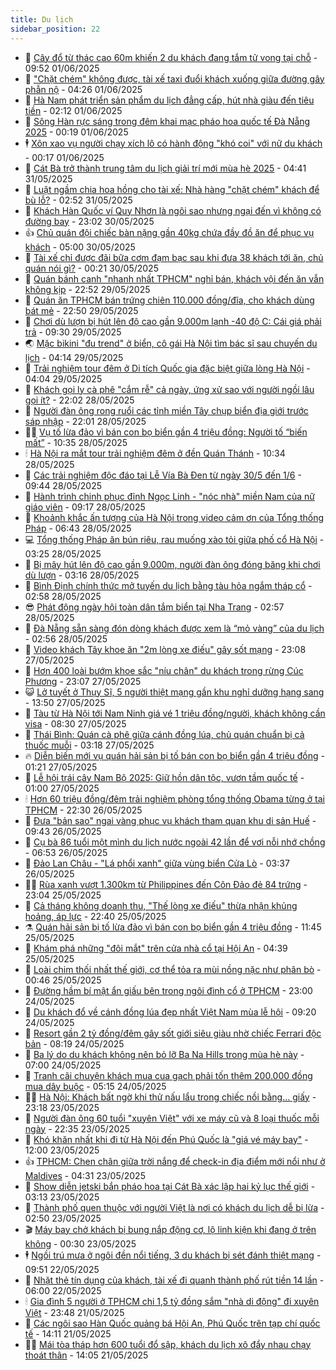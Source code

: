 ```yaml
---
title: Du lịch
sidebar_position: 22
---
```


<!-- dantri-du-lich:START -->
- 🥰 [Cây đổ từ thác cao 60m khiến 2 du khách đang tắm tử vong tại chỗ](https://dantri.com.vn/du-lich/cay-do-tu-thac-cao-60m-khien-2-du-khach-dang-tam-tu-vong-tai-cho-20250601125126618.htm) - 09:52 01/06/2025
- 🥰 [&quot;Chặt chém&quot; không được, tài xế taxi đuổi khách xuống giữa đường gây phẫn nộ](https://dantri.com.vn/du-lich/chat-chem-khong-duoc-tai-xe-taxi-duoi-khach-xuong-giua-duong-gay-phan-no-20250601103857149.htm) - 04:26 01/06/2025
- 🐻 [Hà Nam phát triển sản phẩm du lịch đẳng cấp, hút nhà giàu đến tiêu tiền](https://dantri.com.vn/du-lich/ha-nam-phat-trien-san-pham-du-lich-dang-cap-hut-nha-giau-den-tieu-tien-20250530175659972.htm) - 02:12 01/06/2025
- 🤩 [Sông Hàn rực sáng trong đêm khai mạc pháo hoa quốc tế Đà Nẵng 2025](https://dantri.com.vn/du-lich/song-han-ruc-sang-trong-dem-khai-mac-phao-hoa-quoc-te-da-nang-2025-20250531234333550.htm) - 00:19 01/06/2025
- 🕴 [Xôn xao vụ người chạy xích lô có hành động &quot;khó coi&quot; với nữ du khách](https://dantri.com.vn/du-lich/xon-xao-vu-nguoi-chay-xich-lo-co-hanh-dong-kho-coi-voi-nu-du-khach-20250531205208758.htm) - 00:17 01/06/2025
- 🤩 [Cát Bà trở thành trung tâm du lịch giải trí mới mùa hè 2025](https://dantri.com.vn/du-lich/cat-ba-tro-thanh-trung-tam-du-lich-giai-tri-moi-mua-he-2025-20250531113328159.htm) - 04:41 31/05/2025
- 🤠 [Luật ngầm chia hoa hồng cho tài xế: Nhà hàng &quot;chặt chém&quot; khách để bù lỗ?](https://dantri.com.vn/du-lich/luat-ngam-chia-hoa-hong-cho-tai-xe-nha-hang-chat-chem-khach-de-bu-lo-20250531091058968.htm) - 02:52 31/05/2025
- 💪 [Khách Hàn Quốc ví Quy Nhơn là ngôi sao nhưng ngại đến vì không có đường bay](https://dantri.com.vn/du-lich/khach-han-quoc-vi-quy-nhon-la-ngoi-sao-nhung-ngai-den-vi-khong-co-duong-bay-20250530230542228.htm) - 23:02 30/05/2025
- 👍 [Chủ quán đội chiếc bàn nặng gần 40kg chứa đầy đồ ăn để phục vụ khách](https://dantri.com.vn/du-lich/chu-quan-doi-chiec-ban-nang-gan-40kg-chua-day-do-an-de-phuc-vu-khach-20250529105341325.htm) - 05:00 30/05/2025
- 🚦 [Tài xế chỉ được đãi bữa cơm đạm bạc sau khi đưa 38 khách tới ăn, chủ quán nói gì?](https://dantri.com.vn/du-lich/tai-xe-chi-duoc-dai-bua-com-dam-bac-sau-khi-dua-38-khach-toi-an-chu-quan-noi-gi-20250529230335486.htm) - 00:21 30/05/2025
- 💪 [Quán bánh canh &quot;nhanh nhất TPHCM&quot; nghỉ bán, khách vội đến ăn vẫn không kịp](https://dantri.com.vn/du-lich/quan-banh-canh-nhanh-nhat-tphcm-nghi-ban-khach-voi-den-an-van-khong-kip-20250529162054443.htm) - 22:52 29/05/2025
- 💃 [Quán ăn TPHCM bán trứng chiên 110.000 đồng/đĩa, cho khách dùng bát mẻ](https://dantri.com.vn/du-lich/quan-an-tphcm-ban-trung-chien-110000-dongdia-cho-khach-dung-bat-me-20250529011803001.htm) - 22:50 29/05/2025
- 👺 [Chơi dù lượn bị hút lên độ cao gần 9.000m lạnh -40 độ C: Cái giá phải trả](https://dantri.com.vn/du-lich/choi-du-luon-bi-hut-len-do-cao-gan-9000m-lanh-40-do-c-cai-gia-phai-tra-20250529160207634.htm) - 09:30 29/05/2025
- 🌏 [Mặc bikini &quot;đu trend&quot; ở biển, cô gái Hà Nội tìm bác sĩ sau chuyến du lịch](https://dantri.com.vn/du-lich/mac-bikini-du-trend-o-bien-co-gai-ha-noi-tim-bac-si-sau-chuyen-du-lich-20250529110817765.htm) - 04:14 29/05/2025
- 🎡 [Trải nghiệm tour đêm ở Di tích Quốc gia đặc biệt giữa lòng Hà Nội](https://dantri.com.vn/du-lich/trai-nghiem-tour-dem-o-di-tich-quoc-gia-dac-biet-giua-long-ha-noi-20250529093108957.htm) - 04:04 29/05/2025
- 🧰 [Khách gọi ly cà phê &quot;cắm rễ&quot; cả ngày, ứng xử sao với người ngồi lâu gọi ít?](https://dantri.com.vn/du-lich/khach-goi-ly-ca-phe-cam-re-ca-ngay-ung-xu-sao-voi-nguoi-ngoi-lau-goi-it-20250527225600672.htm) - 22:02 28/05/2025
- 💂 [Người đàn ông rong ruổi các tỉnh miền Tây chụp biển địa giới trước sáp nhập](https://dantri.com.vn/du-lich/nguoi-dan-ong-rong-ruoi-cac-tinh-mien-tay-chup-bien-dia-gioi-truoc-sap-nhap-20250526121903948.htm) - 22:01 28/05/2025
- 🧑‍🏫 [Vụ tố lừa đảo vì bán con bọ biển gần 4 triệu đồng: Người tố “biến mất”](https://dantri.com.vn/du-lich/vu-to-lua-dao-vi-ban-con-bo-bien-gan-4-trieu-dong-nguoi-to-bien-mat-20250528172705284.htm) - 10:35 28/05/2025
- 🕯 [Hà Nội ra mắt tour trải nghiệm đêm ở đền Quán Thánh](https://dantri.com.vn/du-lich/ha-noi-ra-mat-tour-trai-nghiem-dem-o-den-quan-thanh-20250528170309892.htm) - 10:34 28/05/2025
- 👀 [Các trải nghiệm độc đáo tại Lễ Vía Bà Đen từ ngày 30/5 đến 1/6](https://dantri.com.vn/du-lich/cac-trai-nghiem-doc-dao-tai-le-via-ba-den-tu-ngay-305-den-16-20250528162949398.htm) - 09:44 28/05/2025
- 🎉 [Hành trình chinh phục đỉnh Ngọc Linh - &quot;nóc nhà&quot; miền Nam của nữ giáo viên](https://dantri.com.vn/du-lich/hanh-trinh-chinh-phuc-dinh-ngoc-linh-noc-nha-mien-nam-cua-nu-giao-vien-20250525221047159.htm) - 09:17 28/05/2025
- 🌊 [Khoảnh khắc ấn tượng của Hà Nội trong video cảm ơn của Tổng thống Pháp](https://dantri.com.vn/du-lich/khoanh-khac-an-tuong-cua-ha-noi-trong-video-cam-on-cua-tong-thong-phap-20250528132505634.htm) - 06:43 28/05/2025
- 💻 [Tổng thống Pháp ăn bún riêu, rau muống xào tỏi giữa phố cổ Hà Nội](https://dantri.com.vn/du-lich/tong-thong-phap-an-bun-rieu-rau-muong-xao-toi-giua-pho-co-ha-noi-20250528084211485.htm) - 03:25 28/05/2025
- 💪 [Bị mây hút lên độ cao gần 9.000m, người đàn ông đóng băng khi chơi dù lượn](https://dantri.com.vn/du-lich/bi-may-hut-len-do-cao-gan-9000m-nguoi-dan-ong-dong-bang-khi-choi-du-luon-20250528092410944.htm) - 03:16 28/05/2025
- 👺 [Bình Định chính thức mở tuyến du lịch bằng tàu hỏa ngắm tháp cổ](https://dantri.com.vn/du-lich/binh-dinh-chinh-thuc-mo-tuyen-du-lich-bang-tau-hoa-ngam-thap-co-20250527162029805.htm) - 02:58 28/05/2025
- 😎 [Phát động ngày hội toàn dân tắm biển tại Nha Trang](https://dantri.com.vn/du-lich/phat-dong-ngay-hoi-toan-dan-tam-bien-tai-nha-trang-20250527181109202.htm) - 02:57 28/05/2025
- 🌋 [Đà Nẵng sẵn sàng đón dòng khách được xem là “mỏ vàng” của du lịch](https://dantri.com.vn/du-lich/da-nang-san-sang-don-dong-khach-duoc-xem-la-mo-vang-cua-du-lich-20250527180823954.htm) - 02:56 28/05/2025
- 🌝 [Video khách Tây khoe ăn &quot;2m lòng xe điếu&quot; gây sốt mạng](https://dantri.com.vn/du-lich/video-khach-tay-khoe-an-2m-long-xe-dieu-gay-sot-mang-20250527195739985.htm) - 23:08 27/05/2025
- 🧠 [Hơn 400 loài bướm khoe sắc &quot;níu chân&quot; du khách trong rừng Cúc Phương](https://dantri.com.vn/du-lich/hon-400-loai-buom-khoe-sac-niu-chan-du-khach-trong-rung-cuc-phuong-20250527092554676.htm) - 23:07 27/05/2025
- 😺 [Lở tuyết ở Thụy Sĩ, 5 người thiệt mạng gần khu nghỉ dưỡng hạng sang](https://dantri.com.vn/du-lich/lo-tuyet-o-thuy-si-5-nguoi-thiet-mang-gan-khu-nghi-duong-hang-sang-20250527185214541.htm) - 13:50 27/05/2025
- 💂 [Tàu từ Hà Nội tới Nam Ninh giá vé 1 triệu đồng/người, khách không cần visa](https://dantri.com.vn/du-lich/tau-tu-ha-noi-toi-nam-ninh-gia-ve-1-trieu-dongnguoi-khach-khong-can-visa-20250527143648598.htm) - 08:30 27/05/2025
- 🌮 [Thái Bình: Quán cà phê giữa cánh đồng lúa, chủ quán chuẩn bị cả thuốc muỗi](https://dantri.com.vn/du-lich/thai-binh-quan-ca-phe-giua-canh-dong-lua-chu-quan-chuan-bi-ca-thuoc-muoi-20250526155324383.htm) - 03:18 27/05/2025
- 🔥 [Diễn biến mới vụ quán hải sản bị tố bán con bọ biển gần 4 triệu đồng](https://dantri.com.vn/du-lich/dien-bien-moi-vu-quan-hai-san-bi-to-ban-con-bo-bien-gan-4-trieu-dong-20250526203453334.htm) - 01:21 27/05/2025
- 🦏 [Lễ hội trái cây Nam Bộ 2025: Giữ hồn dân tộc, vươn tầm quốc tế](https://dantri.com.vn/du-lich/le-hoi-trai-cay-nam-bo-2025-giu-hon-dan-toc-vuon-tam-quoc-te-20250509171654733.htm) - 01:00 27/05/2025
- 🕯 [Hơn 60 triệu đồng/đêm trải nghiệm phòng tổng thống Obama từng ở tại TPHCM](https://dantri.com.vn/du-lich/hon-60-trieu-dongdem-trai-nghiem-phong-tong-thong-obama-tung-o-tai-tphcm-20250519173051804.htm) - 22:30 26/05/2025
- 🐻 [Đưa &quot;bản sao&quot; ngai vàng phục vụ khách tham quan khu di sản Huế](https://dantri.com.vn/du-lich/dua-ban-sao-ngai-vang-phuc-vu-khach-tham-quan-khu-di-san-hue-20250526160922500.htm) - 09:43 26/05/2025
- 🥸 [Cụ bà 86 tuổi một mình du lịch nước ngoài 42 lần để vơi nỗi nhớ chồng](https://dantri.com.vn/du-lich/cu-ba-86-tuoi-mot-minh-du-lich-nuoc-ngoai-42-lan-de-voi-noi-nho-chong-20250524010734633.htm) - 06:53 26/05/2025
- 💂 [Đảo Lan Châu - &quot;Lá phổi xanh&quot; giữa vùng biển Cửa Lò](https://dantri.com.vn/du-lich/dao-lan-chau-la-phoi-xanh-giua-vung-bien-cua-lo-20250524223459352.htm) - 03:37 26/05/2025
- 🧑‍💻 [Rùa xanh vượt 1.300km từ Philippines đến Côn Đảo đẻ 84 trứng](https://dantri.com.vn/du-lich/rua-xanh-vuot-1300km-tu-philippines-den-con-dao-de-84-trung-20250525115544293.htm) - 23:04 25/05/2025
- 💪 [Cả tháng không doanh thu, &quot;Thế lòng xe điếu&quot; thừa nhận khủng hoảng, áp lực](https://dantri.com.vn/du-lich/ca-thang-khong-doanh-thu-the-long-xe-dieu-thua-nhan-khung-hoang-ap-luc-20250523172519219.htm) - 22:40 25/05/2025
- ⚗️ [Quán hải sản bị tố lừa đảo vì bán con bọ biển gần 4 triệu đồng](https://dantri.com.vn/du-lich/quan-hai-san-bi-to-lua-dao-vi-ban-con-bo-bien-gan-4-trieu-dong-20250525170247357.htm) - 11:45 25/05/2025
- 🌁 [Khám phá những &quot;đôi mắt&quot; trên cửa nhà cổ tại Hội An](https://dantri.com.vn/du-lich/kham-pha-nhung-doi-mat-tren-cua-nha-co-tai-hoi-an-20250523102306973.htm) - 04:39 25/05/2025
- 🧰 [Loài chim thối nhất thế giới, cơ thể tỏa ra mùi nồng nặc như phân bò](https://dantri.com.vn/du-lich/loai-chim-thoi-nhat-the-gioi-co-the-toa-ra-mui-nong-nac-nhu-phan-bo-20250524234617450.htm) - 00:46 25/05/2025
- 🧰 [Đường hầm bí mật ẩn giấu bên trong ngôi đình cổ ở TPHCM](https://dantri.com.vn/xa-hoi/duong-ham-bi-mat-an-giau-ben-trong-ngoi-dinh-co-o-tphcm-20250520224259646.htm) - 23:00 24/05/2025
- 🎉 [Du khách đổ về cánh đồng lúa đẹp nhất Việt Nam mùa lễ hội](https://dantri.com.vn/du-lich/du-khach-do-ve-canh-dong-lua-dep-nhat-viet-nam-mua-le-hoi-20250524080531999.htm) - 09:20 24/05/2025
- 🤩 [Resort gần 2 tỷ đồng/đêm gây sốt giới siêu giàu nhờ chiếc Ferrari độc bản](https://dantri.com.vn/du-lich/resort-gan-2-ty-dongdem-gay-sot-gioi-sieu-giau-nho-chiec-ferrari-doc-ban-20250524135626755.htm) - 08:19 24/05/2025
- 👺 [Ba lý do du khách không nên bỏ lỡ Ba Na Hills trong mùa hè này](https://dantri.com.vn/du-lich/ba-ly-do-du-khach-khong-nen-bo-lo-ba-na-hills-trong-mua-he-nay-20250524135227570.htm) - 07:00 24/05/2025
- 🧠 [Tranh cãi chuyện khách mua cua gạch phải tốn thêm 200.000 đồng mua dây buộc](https://dantri.com.vn/du-lich/tranh-cai-chuyen-khach-mua-cua-gach-phai-ton-them-200000-dong-mua-day-buoc-20250524120805286.htm) - 05:15 24/05/2025
- 👨‍🏫 [Hà Nội: Khách bất ngờ khi thử nấu lẩu trong chiếc nồi bằng… giấy](https://dantri.com.vn/du-lich/ha-noi-khach-bat-ngo-khi-thu-nau-lau-trong-chiec-noi-bang-giay-20250517165909884.htm) - 23:18 23/05/2025
- 🦅 [Người đàn ông 60 tuổi &quot;xuyên Việt&quot; với xe máy cũ và 8 loại thuốc mỗi ngày](https://dantri.com.vn/du-lich/nguoi-dan-ong-60-tuoi-xuyen-viet-voi-xe-may-cu-va-8-loai-thuoc-moi-ngay-20250521223757541.htm) - 22:35 23/05/2025
- 🌊 [Khó khăn nhất khi đi từ Hà Nội đến Phú Quốc là &quot;giá vé máy bay&quot;](https://dantri.com.vn/du-lich/kho-khan-nhat-khi-di-tu-ha-noi-den-phu-quoc-la-gia-ve-may-bay-20250523172002627.htm) - 12:00 23/05/2025
- 👍 [TPHCM: Chen chân giữa trời nắng để check-in địa điểm mới nổi như ở Maldives](https://dantri.com.vn/du-lich/tphcm-chen-chan-giua-troi-nang-de-check-in-dia-diem-moi-noi-nhu-o-maldives-20250521200048896.htm) - 04:31 23/05/2025
- 🫶 [Show diễn jetski bắn pháo hoa tại Cát Bà xác lập hai kỷ lục thế giới](https://dantri.com.vn/du-lich/show-dien-jetski-ban-phao-hoa-tai-cat-ba-xac-lap-hai-ky-luc-the-gioi-20250523082228109.htm) - 03:13 23/05/2025
- 💯 [Thành phố quen thuộc với người Việt là nơi có khách du lịch dễ bị lừa](https://dantri.com.vn/du-lich/thanh-pho-quen-thuoc-voi-nguoi-viet-la-noi-co-khach-du-lich-de-bi-lua-20250522231026460.htm) - 02:50 23/05/2025
- 🎬 [Máy bay chở khách bị bung nắp động cơ, lộ linh kiện khi đang ở trên không](https://dantri.com.vn/du-lich/may-bay-cho-khach-bi-bung-nap-dong-co-lo-linh-kien-khi-dang-o-tren-khong-20250519191806618.htm) - 00:30 23/05/2025
- 🕴 [Ngồi trú mưa ở ngôi đền nổi tiếng, 3 du khách bị sét đánh thiệt mạng](https://dantri.com.vn/du-lich/ngoi-tru-mua-o-ngoi-den-noi-tieng-3-du-khach-bi-set-danh-thiet-mang-20250522144338886.htm) - 09:51 22/05/2025
- 🦅 [Nhặt thẻ tín dụng của khách, tài xế đi quanh thành phố rút tiền 14 lần](https://dantri.com.vn/du-lich/nhat-the-tin-dung-cua-khach-tai-xe-di-quanh-thanh-pho-rut-tien-14-lan-20250522112006033.htm) - 06:00 22/05/2025
- 🕯 [Gia đình 5 người ở TPHCM chi 1,5 tỷ đồng sắm &quot;nhà di động&quot; đi xuyên Việt](https://dantri.com.vn/du-lich/gia-dinh-5-nguoi-o-tphcm-chi-15-ty-dong-sam-nha-di-dong-di-xuyen-viet-20250520152230392.htm) - 23:48 21/05/2025
- 🥸 [Các ngôi sao Hàn Quốc quảng bá Hội An, Phú Quốc trên tạp chí quốc tế](https://dantri.com.vn/giai-tri/cac-ngoi-sao-han-quoc-quang-ba-hoi-an-phu-quoc-tren-tap-chi-quoc-te-20250521151120472.htm) - 14:11 21/05/2025
- 👨‍🏫 [Mái tòa tháp hơn 600 tuổi đổ sập, khách du lịch xô đẩy nhau chạy thoát thân](https://dantri.com.vn/du-lich/mai-toa-thap-hon-600-tuoi-do-sap-khach-du-lich-xo-day-nhau-chay-thoat-than-20250521204433733.htm) - 14:05 21/05/2025<!-- dantri-du-lich:END -->
